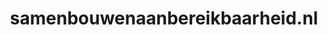 ---
layout: post
title:  "samenbouwenaanbereikbaarheid.nl"
internal_url:  "/data/samenbouwenaanbereikbaarheid.nl.html"
categories: dutchgov
---